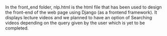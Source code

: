 In the front_end folder, nlp.html is the html file that has been used to design the front-end of the web page using Django (as a frontend framework).
It displays lecture videos and we planned to have an option of Searching videos depending on the query given by the user which is yet to be completed.
